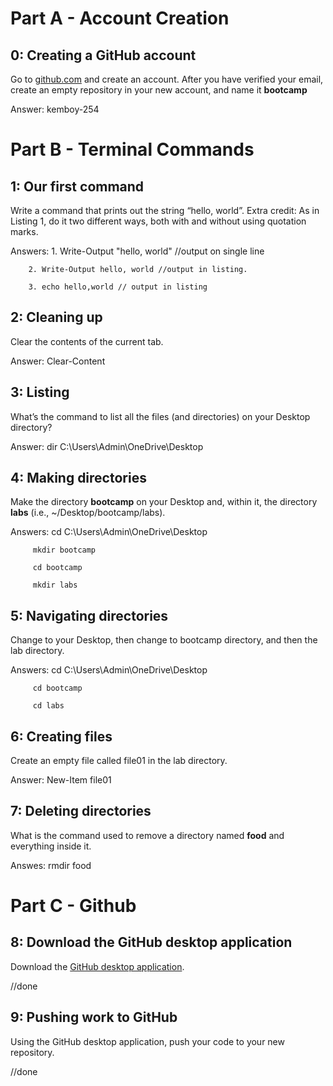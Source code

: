 # Part A - Account Creation


## 0: Creating a GitHub account

Go to [github.com](https://github.com/) and create an account. After you have verified your email, create an empty repository in your new account, and name it **bootcamp**

Answer: kemboy-254

# Part B - Terminal Commands
  

## 1: Our first command

Write a command that prints out the string “hello, world”. Extra credit: As in Listing 1, do it two different ways, both with and without using quotation marks.

Answers: 1. Write-Output "hello, world" //output on single line

		2. Write-Output hello, world //output in listing.

		3. echo hello,world // output in listing

## 2: Cleaning up

Clear the contents of the current tab.

Answer: Clear-Content  


## 3: Listing

What’s the command to list all the files (and directories) on your Desktop directory? 

Answer: dir C:\Users\Admin\OneDrive\Desktop

## 4: Making directories

Make the directory **bootcamp** on your Desktop and, within it, the directory **labs** (i.e., ~/Desktop/bootcamp/labs).

Answers: cd  C:\Users\Admin\OneDrive\Desktop

		 mkdir bootcamp 

		 cd bootcamp

		 mkdir labs  

## 5: Navigating directories

Change to your Desktop, then change to bootcamp directory, and then the lab directory.

Answers: cd  C:\Users\Admin\OneDrive\Desktop

		 cd bootcamp
		 
		 cd labs


## 6: Creating files

Create an empty file called file01 in the lab directory. 

Answer: New-Item file01  


## 7: Deleting directories

What is the command used to remove a directory named **food** and everything inside it. 

Answes: rmdir food  


# Part C - Github 

## 8: Download the GitHub desktop application

Download the [GitHub desktop application](https://desktop.github.com/).

//done  

## 9: Pushing work to GitHub

Using the GitHub desktop application, push your code to your new repository.

//done
